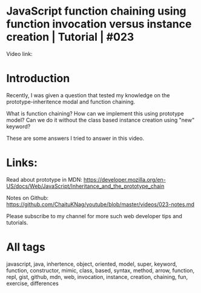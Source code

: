 # JavaScript function chaining using function invocation versus instance creation | Tutorial | #023

Video link:

# Introduction

Recently, I was given a question that tested my knowledge on the prototype-inheritence modal and function chaining.

What is function chaining? How can we implement this using prototype model? Can we do it without the class based instance creation using "new" keyword?

These are some answers I tried to answer in this video.

# Links: 

Read about prototype in MDN: https://developer.mozilla.org/en-US/docs/Web/JavaScript/Inheritance_and_the_prototype_chain

Notes on Github: https://github.com/ChaituKNag/youtube/blob/master/videos/023-notes.md

Please subscribe to my channel for more such web developer tips and tutorials.

# All tags

javascript, java, inhertence, object, oriented, model, super, keyword, function, constructor, mimic, class, based, syntax, method, arrow, function, repl, gist, github, mdn, web, invocation, instance, creation, chaining, fun, exercise, differences
